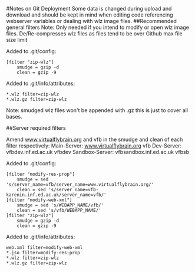 #Notes on Git Deployment
Some data is changed during upload and download and should be kept in mind when editing code referencing webserver variables or dealing with wlz image files. 
##Recommended general filters
Note: Only needed if you intend to modify or open wlz image files.
De/Re-compresses wlz files as files tend to be over Github max file size limit

Added to .git/config:
```
[filter "zip-wlz"]
    smudge = gzip -d
    clean = gzip -9
```

Added to .git/info/attributes:
```
*.wlz filter=zip-wlz
*.wlz.gz filter=zip-wlz
```

Note: smudged wlz files won't be appended with .gz this is just to cover all bases.


##Server required filters

Amend www.virtualflybrain.org and vfb in the smudge and clean of each filter respectively:
Main-Server:	www.virtualflybrain.org	vfb
Dev-Server:	vfbdev.inf.ed.ac.uk	vfbdev
Sandbox-Server:	vfbsandbox.inf.ed.ac.uk	vfbsb

Added to .git/config:
```
[filter "modify-res-prop"]
    smudge = sed 's/server_name=vfb/server_name=www.virtualflybrain.org/'
    clean = sed 's/server_name=vfb-karenin.inf.ed.ac.uk/server_name=vfb/'
[filter "modify-web-xml"]
    smudge = sed 's/WEBAPP_NAME/vfb/'
    clean = sed 's/vfb/WEBAPP_NAME/'
[filter "zip-wlz"]
    smudge = gzip -d
    clean = gzip -9
```
Added to .git/info/attributes:
```
web.xml filter=modify-web-xml
*.jso filter=modify-res-prop
*.wlz filter=zip-wlz
*.wlz.gz filter=zip-wlz
```
